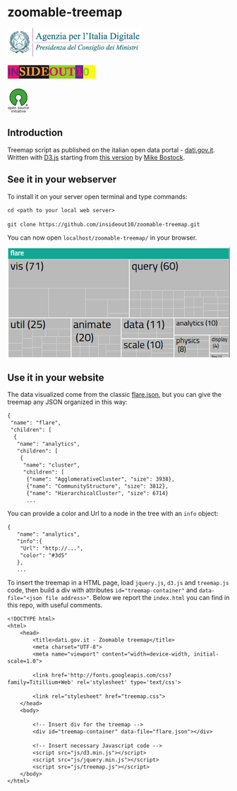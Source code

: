 # zoomable-treemap
![](./img/agid.png)

![](./img/io10.jpg)

![](./img/osi.png)

## Introduction
Treemap script as published on the italian open data portal - [dati.gov.it](http://www.dati.gov.it). Written with [D3.js](http://d3js.org/) starting from [this version](http://bost.ocks.org/mike/treemap/) by [Mike Bostock](http://bost.ocks.org/mike/).

## See it in your webserver

To install it on your server open terminal and type commands:
```
cd <path to your local web server>

git clone https://github.com/insideout10/zoomable-treemap.git
```
You can now open `localhost/zoomable-treemap/` in your browser.

![](./img/screenshot.png)

## Use it in your website

The data visualized come from the classic [flare.json](https://gist.github.com/mbostock/1093025#file-flare-json), but you can give the treemap any JSON organized in this way:

```
{
 "name": "flare",
 "children": [
  {
   "name": "analytics",
   "children": [
    {
     "name": "cluster",
     "children": [
      {"name": "AgglomerativeCluster", "size": 3938},
      {"name": "CommunityStructure", "size": 3812},
      {"name": "HierarchicalCluster", "size": 6714}
      ...
```
You can provide a color and Url to a node in the tree with an `info` object:

```
{
   "name": "analytics",
   "info":{
    "Url": "http://...",
    "color": "#3d5"
   },
   ...

```

To insert the treemap in a HTML page, load `jquery.js`, `d3.js` and `treemap.js` code, then build a div with attributes `id="treemap-container"` and `data-file="<json file address>"`. Below we report the `index.html` you can find in this repo, with useful comments.

```
<!DOCTYPE html>
<html>
    <head>
        <title>dati.gov.it - Zoomable treemap</title>
        <meta charset="UTF-8">
        <meta name="viewport" content="width=device-width, initial-scale=1.0">
        
        <link href='http://fonts.googleapis.com/css?family=Titillium+Web' rel='stylesheet' type='text/css'>
        
        <link rel="stylesheet" href="treemap.css">
    </head>
    <body>
        
        <!-- Insert div for the treemap -->
        <div id="treemap-container" data-file="flare.json"></div>
        
        <!-- Insert necessary Javascript code -->
        <script src="js/d3.min.js"></script>
        <script src="js/jquery.min.js"></script>
        <script src="js/treemap.js"></script>
    </body>
</html>
```
